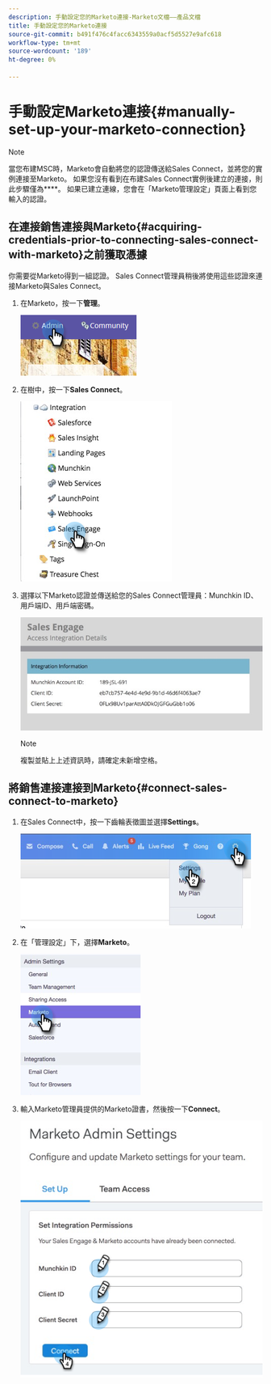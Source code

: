 ```yaml
---
description: 手動設定您的Marketo連接-Marketo文檔——產品文檔
title: 手動設定您的Marketo連接
source-git-commit: b491f476c4facc6343559a0acf5d5527e9afc618
workflow-type: tm+mt
source-wordcount: '189'
ht-degree: 0%

---
```


# 手動設定Marketo連接{#manually-set-up-your-marketo-connection}

>[!NOTE]
>
>當您布建MSC時，Marketo會自動將您的認證傳送給Sales Connect，並將您的實例連接至Marketo。 如果您沒有看到在布建Sales Connect實例後建立的連接，則此步驟僅為&#x200B;****。 如果已建立連線，您會在「Marketo管理設定」頁面上看到您輸入的認證。

## 在連接銷售連接與Marketo{#acquiring-credentials-prior-to-connecting-sales-connect-with-marketo}之前獲取憑據

你需要從Marketo得到一組認證。 Sales Connect管理員稍後將使用這些認證來連接Marketo與Sales Connect。

1. 在Marketo，按一下&#x200B;**管理**。

   ![](assets/manually-set-up-your-marketo-connection-1.png)

1. 在樹中，按一下&#x200B;**Sales Connect**。

   ![](assets/manually-set-up-your-marketo-connection-2.png)

1. 選擇以下Marketo認證並傳送給您的Sales Connect管理員：Munchkin ID、用戶端ID、用戶端密碼。

   ![](assets/manually-set-up-your-marketo-connection-3.jpg)

   >[!NOTE]
   >
   >複製並貼上上述資訊時，請確定未新增空格。

## 將銷售連接連接到Marketo{#connect-sales-connect-to-marketo}

1. 在Sales Connect中，按一下齒輪表徵圖並選擇&#x200B;**Settings**。

   ![](assets/manually-set-up-your-marketo-connection-4.png)

1. 在「管理設定」下，選擇&#x200B;**Marketo**。

   ![](assets/manually-set-up-your-marketo-connection-5.png)

1. 輸入Marketo管理員提供的Marketo證書，然後按一下&#x200B;**Connect**。

   ![](assets/manually-set-up-your-marketo-connection-6.png)
